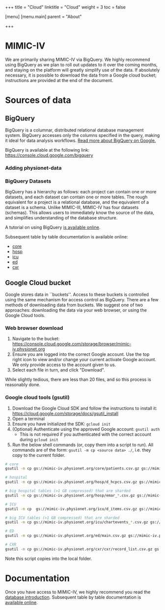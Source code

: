 +++
title = "Cloud"
linktitle = "Cloud"
weight = 3
toc = false

[menu]
  [menu.main]
    parent = "About"

+++

# MIMIC-IV

We are primarily sharing MIMIC-IV via BigQuery. We highly recommend using BigQuery as we plan to roll out updates to it over the coming months, and staying on the platform will greatly simplify use of the data. If absolutely necessary, it is possible to download the data from a Google cloud bucket; instructions are provided at the end of the document.

# Sources of data

## BigQuery

BigQuery is a columnar, distributed relational database management system. BigQuery accesses only the columns specified in the query, making it ideal for data analysis workflows. [Read more about BigQuery on Google.](https://cloud.google.com/bigquery/)

BigQuery is available at the following link: https://console.cloud.google.com/bigquery

### Adding physionet-data

### BigQuery Datasets

BigQuery has a hierarchy as follows: each project can contain one or more datasets, and each dataset can contain one or more tables. The rough equivalent for a project is a relational database, and the equivalent of a dataset is a schema. Unlike MIMIC-III, MIMIC-IV has four datasets (schemas). This allows users to immediately know the source of the data, and simplifies understanding of the database structure.

A tutorial on using BigQuery [is available online](/about/bigquery).

<!--
Once you have access to MIMIC-IV, we highly recommend you read the [database introduction](/mimic-iv). 
-->

Subsequent table by table documentation is available online:

* [core](/datasets/core)
* [hosp](/datasets/hosp)
* [icu](/datasets/icu)
* [ed](/datasets/ed)
* [cxr](/datasets/cxr)

## Google Cloud bucket

Google stores data in ``buckets''. Access to these buckets is controlled using the same mechanism for access control as BigQuery. There are a few methods of downloading data from buckets. We suggest one of two approaches: downloading the data via your web browser, or using the Google Cloud tools.

### Web browser download

1. Navigate to the bucket: https://console.cloud.google.com/storage/browser/mimic-iv.physionet.org
2. Ensure you are logged into the correct Google account. Use the top right icon to view and/or change your current activate Google account. We only provide access to the account given to us.
3. Select each file in turn, and click "Download".

While slightly tedious, there are less than 20 files, and so this process is reasonably done.

### Google cloud tools (gsutil)

1. Download the Google Cloud SDK and follow the instructions to install it: https://cloud.google.com/storage/docs/gsutil_install
2. Open a terminal
3. Ensure you have initialized the SDK: `gcloud init`
4. (Optional) Authenticate using the approved Google account: `gsutil auth`
    * This is not required if you authenticated with the correct account during `gcloud init`
5. Run the below shell commands (or, copy them into a script to run). All commands are of the form: `gsutil -m cp <source data> ./`, i.e. they copy to the current folder.

```sh
# core
gsutil -m cp gs://mimic-iv.physionet.org/core/patients.csv.gz gs://mimic-iv.physionet.org/core/admissions.csv.gz gs://mimic-iv.physionet.org/core/stays.csv.gz gs://mimic-iv.physionet.org/core/services.csv.gz ./

# hospital
gsutil -m cp gs://mimic-iv.physionet.org/hosp/d_hcpcs.csv.gz gs://mimic-iv.physionet.org/hosp/d_icd_diagnoses.csv.gz gs://mimic-iv.physionet.org/hosp/d_icd_procedures.csv.gz gs://mimic-iv.physionet.org/hosp/d_labitems.csv.gz gs://mimic-iv.physionet.org/hosp/d_micro.csv.gz gs://mimic-iv.physionet.org/hosp/diagnoses_icd.csv.gz gs://mimic-iv.physionet.org/hosp/drgcodes.csv.gz gs://mimic-iv.physionet.org/hosp/hcpcsevents.csv.gz gs://mimic-iv.physionet.org/hosp/microbiologyevents.csv.gz gs://mimic-iv.physionet.org/hosp/procedures_icd.csv.gz ./

# big hospital tables (>1 GB compressed) that are sharded
gsutil -m cp gs://mimic-iv.physionet.org/hosp/emar_*.csv.gz gs://mimic-iv.physionet.org/hosp/emar_detail_*.csv.gz gs://mimic-iv.physionet.org/hosp/labevents_*.csv.gz ./

# ICU
gsutil -m cp  gs://mimic-iv.physionet.org/icu/d_items.csv.gz gs://mimic-iv.physionet.org/icu/datetimeevents.csv.gz gs://mimic-iv.physionet.org/icu/icustays.csv.gz  gs://mimic-iv.physionet.org/icu/outputevents.csv.gz gs://mimic-iv.physionet.org/icu/procedureevents.csv.gz ./

# big ICU tables (>1 GB compressed) that are sharded
gsutil -m cp gs://mimic-iv.physionet.org/icu/chartevents_*.csv.gz gs://mimic-iv.physionet.org/icu/inputevents_*.csv.gz ./

# ED
gsutil -m cp gs://mimic-iv.physionet.org/ed/main.csv.gz gs://mimic-iv.physionet.org/ed/medrecon.csv.gz gs://mimic-iv.physionet.org/ed/pyxis.csv.gz gs://mimic-iv.physionet.org/ed/triage.csv.gz gs://mimic-iv.physionet.org/ed/vitalsign.csv.gz gs://mimic-iv.physionet.org/ed/vitalsign_hl7.csv.gz ./

# CXR
gsutil -m cp gs://mimic-iv.physionet.org/cxr/cxr/record_list.csv.gz gs://mimic-iv.physionet.org/cxr/cxr/study_list.csv.gz ./
```

Note this script copies into the local folder.

# Documentation

Once you have access to MIMIC-IV, we highly recommend you read the [database introduction](/mimic-iv). Subsequent table by table documentation is [available online](/tables/overview.md).
